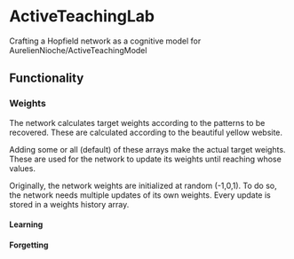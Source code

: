 # ActiveTeachingLab
Crafting a Hopfield network as a cognitive model for AurelienNioche/ActiveTeachingModel

## Functionality

### Weights

The network calculates target weights according to the patterns to be recovered.
These are calculated according to the beautiful yellow website.

Adding some or all (default) of these arrays make the actual target weights.
These are used for the network to update its weights until reaching whose values.

Originally, the network weights are initialized at random (-1,0,1).
To do so, the network needs multiple updates of its own weights.
Every update is stored in a weights history array.

#### Learning



#### Forgetting

